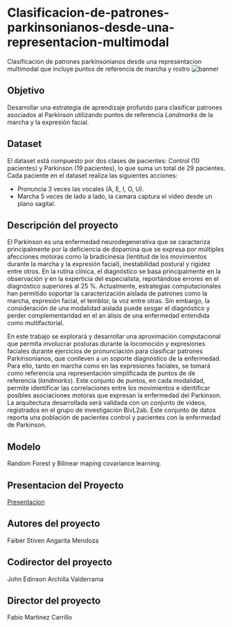 # Clasificacion-de-patrones-parkinsonianos-desde-una-representacion-multimodal
Clasificacion de patrones parkinsonianos desde una representacion multimodal que incluye puntos de referencia de marcha y rostro
![banner](banner.png)


## Objetivo
Desarrollar una estrategia de aprendizaje profundo para clasificar patrones asociados al Parkinson utilizando puntos de referencia *Landmarks* de la marcha y la expresión facial.

## Dataset

El dataset está compuesto por dos clases de pacientes: Control (10 pacientes) y Parkinson (19 pacientes), lo que suma un total de 29 pacientes. Cada paciente en el dataset realiza las siguientes acciones:

- Pronuncia 3 veces las vocales (A, E, I, O, U).
- Marcha 5 veces de lado a lado, la camara captura el video desde un plano sagital.
 
## Descripción del proyecto
El Parkinson es una enfermedad neurodegenerativa que se caracteriza principalmente
por la deficiencia de dopamina que se expresa por múltiples afecciones motoras como
la bradicinesia (lentitud de los movimientos durante la marcha y la expresión facial),
inestabilidad postural y rigidez entre otros. En la rutina clínica, el diagnóstico se basa
principalmente en la observación y en la experticia del especialista, reportándose errores
en el diagnóstico superiores al 25 %. Actualmente, estrategias computacionales han
permitido soportar la caracterización aislada de patrones como la marcha, expresión
facial, el temblor, la voz entre otras. Sin embargo, la consideración de una modalidad
aislada puede sesgar el diagnóstico y perder complementaridad en el an ́alisis de una
enfermedad entendida como multifactorial.

En este trabajo se explorará y desarrollar una aproximación computacional que permita involucrar posturas durante la locomoción y expresiones faciales durante ejercicios de pronunciación para clasificar patrones Parkinsonianos, que conlleven a un soporte diagnóstico de la enfermedad. Para ello, tanto en marcha como en las expresiones faciales, se tomará como referencia una representación simplificada de puntos de de referencia (*landmarks*). Este conjunto de puntos, en cada modalidad, permite identificar las correlaciones entre los movimientos e identificar posibles asociaciones motoras que expresan la enfermedad del Parkinson. La arquitectura desarrollada será validada con un conjunto de videos, registrados en el grupo de investigación BivL2ab. Este conjunto
de datos reporta una población de pacientes control y pacientes con la enfermedad de Parkinson.

## Modelo
Random Forest y Bilinear maping covariance learning.

## Presentacion del Proyecto
[Presentacion](presentacion.pdf)

## Autores del proyecto
Faiber Stiven Angarita Mendoza

## Codirector del proyecto
John Edinson Archilla Valderrama

## Director del proyecto
Fabio Martinez Carrillo
